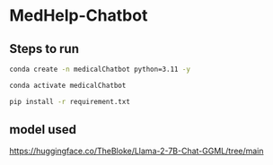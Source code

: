 # MedHelp-Chatbot

## Steps to run

```bash
conda create -n medicalChatbot python=3.11 -y
```
```bash
conda activate medicalChatbot
```

```bash
pip install -r requirement.txt
```
## model used
https://huggingface.co/TheBloke/Llama-2-7B-Chat-GGML/tree/main
